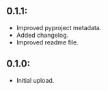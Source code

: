 ## 0.1.1:
- Improved pyproject metadata.
- Added changelog.
- Improved readme file.
## 0.1.0:
- Initial upload.
